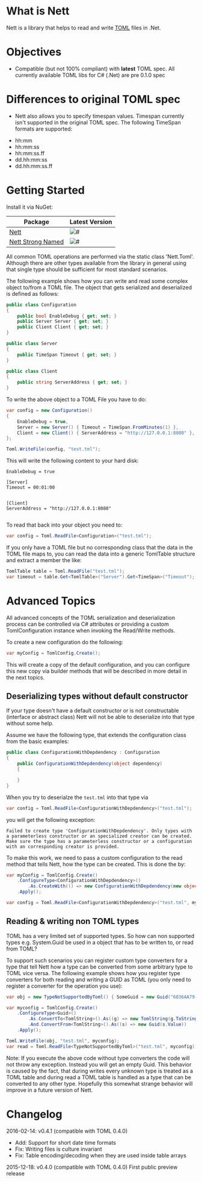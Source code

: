 # What is Nett
Nett is a library that helps to read and write [TOML](https://github.com/toml-lang/toml) files in .Net.

# Objectives
+ Compatible (but not 100% compliant) with **latest** TOML spec. All currently available TOML libs for C# (.Net) are pre 0.1.0 spec

# Differences to original TOML spec
* Nett also allows you to specify timespan values. Timespan currently isn't supported in the original
TOML spec. The following TimeSpan formats are supported:

+ hh:mm
+ hh:mm:ss
+ hh:mm:ss.ff
+ dd.hh:mm:ss
+ dd.hh:mm:ss.ff

# Getting Started

Install it via NuGet:

|Package | Latest Version |
|--------|------|
|[Nett](https://www.nuget.org/packages/Nett/)| ![#](https://img.shields.io/nuget/v/Nett.svg)|
|[Nett Strong Named](https://www.nuget.org/packages/Nett.StrongNamed/)| ![#](https://img.shields.io/nuget/v/Nett.StrongNamed.svg)|

All common TOML operations are performed via the static class 'Nett.Toml'. Although there are other
types available from the library in general using that single type should be sufficient
for most standard scenarios.

The following example shows how you can write and read some complex object to/from a
TOML file. The object that gets serialized and deserialized is defined as follows:

```C#
public class Configuration
{
    public bool EnableDebug { get; set; }
    public Server Server { get; set; }
    public Client Client { get; set; }
}

public class Server
{
    public TimeSpan Timeout { get; set; }
}

public class Client
{
    public string ServerAddress { get; set; }
}
```

To write the above object to a TOML File you have to do:

```C#
var config = new Configuration()
{
    EnableDebug = true,
    Server = new Server() { Timeout = TimeSpan.FromMinutes(1) },
    Client = new Client() { ServerAddress = "http://127.0.0.1:8080" },
};

Toml.WriteFile(config, "test.tml");
```

This will write the following content to your hard disk:

```
EnableDebug = true

[Server]
Timeout = 00:01:00


[Client]
ServerAddress = "http://127.0.0.1:8080"


```

To read that back into your object you need to:

```C#
var config = Toml.ReadFile<Configuration>("test.tml");
```

If you only have a TOML file but no corresponding class that the data in the TOML file
maps to, you can read the data into a generic TomlTable structure and extract a member
the like:

```C#
TomlTable table = Toml.ReadFile("test.tml");
var timeout = table.Get<TomlTable>("Server").Get<TimeSpan>("Timeout");
```

# Advanced Topics
All advanced concepts of the TOML serialization and deserialization process can be controlled
via C# attributes or providing a custom TomlConfiguration instance when invoking the Read/Write
methods.

To create a new configuration do the following:
```C#
var myConfig = TomlConfig.Create();
```

This will create a copy of the default configuration, and you can configure this new copy
via builder methods that will be described in more detail in the next topics.

## Deserializing types without default constructor
If your type doesn't have a default constructor or is not constructable (interface or abstract
class) Nett will not be able to deserialize
into that type without some help.

Assume we have the following type, that extends the configuration class from the basic
examples:

```C#
public class ConfigurationWithDepdendency : Configuration
{
    public ConfigurationWithDepdendency(object dependency)
    {

    }
}
```

When you try to deserialze the `test.tml` into that type via

```C#
var config = Toml.ReadFile<ConfigurationWithDepdendency>("test.tml");
```

you will get the following exception:

`Failed to create type 'ConfigurationWithDepdendency'. Only types with a parameterless constructor or an
specialized creator can be created. Make sure the type has a parameterless constructor or a
configuration with an corresponding creator is provided.`

To make this work, we need to pass a custom configuration to the read method that tells Nett, how
the type can be created. This is done the by:

```C#
var myConfig = TomlConfig.Create()
    .ConfigureType<ConfigurationWithDepdendency>()
        .As.CreateWith(() => new ConfigurationWithDepdendency(new object()))
    .Apply();

var config = Toml.ReadFile<ConfigurationWithDepdendency>("test.tml", myConfig);
```

## Reading & writing non TOML types
TOML has a very limited set of supported types. So how can non supported types e.g.
System.Guid be used in a object that has to be written to, or read from TOML?

To support such scenarios you can register custom type converters for a type that
tell Nett how a type can be converted from some arbitrary type to TOML vice versa.
The following example shows how you register type converters for both reading and
writing a GUID as TOML (you only need to register a converter for the operation you
use):

```C#
var obj = new TypeNotSupportedByToml() { SomeGuid = new Guid("6836AA79-AC1C-4173-8C58-0DE1791C8606") };

var myconfig = TomlConfig.Create()
    .ConfigureType<Guid>()
        .As.ConvertTo<TomlString>().As((g) => new TomlString(g.ToString()))
        .And.ConvertFrom<TomlString>().As((s) => new Guid(s.Value))
    .Apply();

Toml.WriteFile(obj, "test.tml", myconfig);
var read = Toml.ReadFile<TypeNotSupportedByToml>("test.tml", myconfig);
```

Note: If you execute the above code without type converters the code will not throw any exception.
Instead you will get an empty Guid. This behavior is caused by the fact, that during writes every
unknown type is treated as a TOML table and during read a TOML table is handled as a type that
can be converted to any other type.
Hopefully this somewhat strange behavior will improve in a future version of Nett.

# Changelog
2016-02-14: v0.4.1 (compatible with TOML 0.4.0)

+ Add: Support for short date time formats
+ Fix: Writing files is culture invariant
+ Fix: Table encoding/decoding when they are used inside table arrays

2015-12-18: v0.4.0 (compatible with TOML 0.4.0) First public preview release


